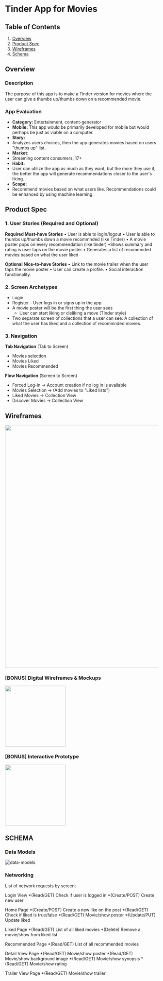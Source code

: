 # Tinder App for Movies

## Table of Contents
1. [Overview](#Overview)
2. [Product Spec](#Product-Spec)
3. [Wireframes](#Wireframes)
4. [Schema](#Schema)

## Overview
### Description
The purpose of this app is to make a Tinder version for movies where the user can give a thumbs up/thumbs down on a recommended movie. 

### App Evaluation
- **Category:** Entertainment, content-generator
- **Mobile:** This app would be primarily developed for mobile but would perhaps be just as viable on a computer.
- **Story:** 
- Analyzes users choices, then the app generates movies based on users "thumbs up" list.
- **Market:** 
- Streaming content consumers, 17+
- **Habit:** 
- User can utilize the app as much as they want, but the more they use it, the better the app will generate recommendations closer to the user's liking.
- **Scope:** 
- Recommend movies based on what users like. Recommendations could be enhanced by using machine learning.

## Product Spec
### 1. User Stories (Required and Optional)

**Required Must-have Stories**
• User is able to login/logout
• User is able to thumbs up/thumbs down a movie recommnded (like Tinder)
• A movie poster pops on every recommendation (like tinder)
•Shows summary and rating is user taps on the movie poster
• Generates a list of recommnded movies based on what the user liked

**Optional Nice-to-have Stories**
• Link to the movie trailer when the user taps the movie poster
• User can create a profile.
• Social interaction functionality.

### 2. Screen Archetypes

* Login
* Register - User logs in or signs up in the app
* A movie poster will be the first thing the user sees
    * User can start liking or disliking a move (Tinder style)
* Two separate screen of collections that a user can see: A collection of what the user has liked and a collection of recommnded movies.

### 3. Navigation

**Tab Navigation** (Tab to Screen)

* Movies selection
* Movies Liked
* Movies Recommended

**Flow Navigation** (Screen to Screen)

* Forced Log-in -> Account creation if no log in is available
* Movies Selection -> (Add movies to "Liked lists")
* Liked Movies -> Collection View
* Discover Movies -> Collection View

## Wireframes

<img src="[img here]" width=800><br>

### [BONUS] Digital Wireframes & Mockups
<img src="[img here]" height=200>

### [BONUS] Interactive Prototype
<img src="[img here]" width=200>

## SCHEMA

### Data Models

![data-models](https://user-images.githubusercontent.com/100539328/197395419-f10f2543-f761-4480-94e6-a4191e51948e.png)

### Networking

List of network requests by screen:

   Login View
      *(Read/GET) Check if user is logged in
      *(Create/POST) Create new user

   Home Page
      *(Create/POST) Create a new like on the post
      *(Read/GET) Check if liked is true/false
      *(Read/GET) Movie/show poster
      *(Update/PUT) Update liked

   Liked Page
      *(Read/GET) List of all liked movies
      *(Delete) Remove a movie/show from liked list

   Recommended Page
      *(Read/GET) List of all recommended movies

   Detail View Page
      *(Read/GET) Movie/show poster
      *(Read/GET) Movie/show background image
      *(Read/GET) Movie/show synopsis
      *(Read/GET) Movie/show rating

   Trailer View Page
      *(Read/GET) Movie/show trailer
